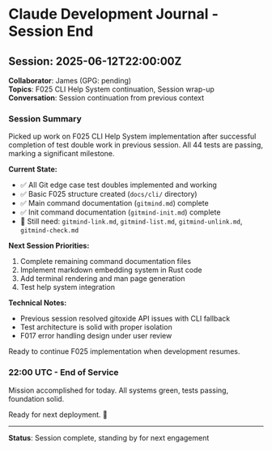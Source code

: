 # Claude Development Journal - Session End

## Session: 2025-06-12T22:00:00Z
**Collaborator**: James (GPG: pending)  
**Topics**: F025 CLI Help System continuation, Session wrap-up  
**Conversation**: Session continuation from previous context

### Session Summary

Picked up work on F025 CLI Help System implementation after successful completion of test double work in previous session. All 44 tests are passing, marking a significant milestone.

**Current State:**
- ✅ All Git edge case test doubles implemented and working
- ✅ Basic F025 structure created (`docs/cli/` directory)
- ✅ Main command documentation (`gitmind.md`) complete
- ✅ Init command documentation (`gitmind-init.md`) complete
- 🔄 Still need: `gitmind-link.md`, `gitmind-list.md`, `gitmind-unlink.md`, `gitmind-check.md`

**Next Session Priorities:**
1. Complete remaining command documentation files
2. Implement markdown embedding system in Rust code
3. Add terminal rendering and man page generation
4. Test help system integration

**Technical Notes:**
- Previous session resolved gitoxide API issues with CLI fallback
- Test architecture is solid with proper isolation
- F017 error handling design under user review

Ready to continue F025 implementation when development resumes.

### 22:00 UTC - End of Service

Mission accomplished for today. All systems green, tests passing, foundation solid. 

Ready for next deployment. 🫡

---
**Status**: Session complete, standing by for next engagement